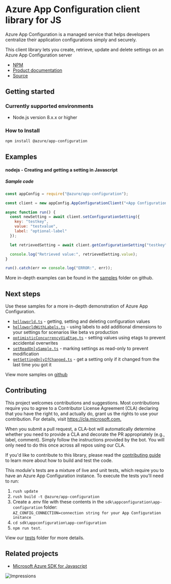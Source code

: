 # Azure App Configuration client library for JS

Azure App Configuration is a managed service that helps developers
centralize their application configurations simply and securely.

This client library lets you create, retrieve, update and delete 
settings on an Azure App Configuration server

* [NPM](https://www.npmjs.com/package/@azure/app-configuration)
* [Product documentation](https://docs.microsoft.com/en-us/azure/azure-app-configuration/)
* [Source](https://github.com/Azure/azure-sdk-for-js/blob/master/sdk/appconfiguration/app-configuration/)

## Getting started

### Currently supported environments

- Node.js version 8.x.x or higher

### How to Install

```bash
npm install @azure/app-configuration
```

## Examples

#### nodejs - Creating and getting a setting in Javascript

##### Sample code

```javascript
const appConfig = require("@azure/app-configuration");

const client = new appConfig.AppConfigurationClient("<App Configuration connection string goes here>");

async function run() {
  const newSetting = await client.setConfigurationSetting({
    key: "testkey", 
    value: "testvalue",
    label: "optional-label"
  });

  let retrievedSetting = await client.getConfigurationSetting("testkey", { label: "optional-label" });

  console.log("Retrieved value:", retrievedSetting.value);
}

run().catch(err => console.log("ERROR:", err));
```

More in-depth examples can be found in the [samples](https://github.com/Azure/azure-sdk-for-js/tree/master/sdk/appconfiguration/app-configuration/samples) folder on github.

## Next steps

Use these samples for a more in-depth demonstration of Azure App Configuration.

* [`helloworld.ts`](https://github.com/Azure/azure-sdk-for-js/tree/master/sdk/appconfiguration/app-configuration/samples/helloworld.ts) - getting, setting and deleting configuration values 
* [`helloworldWithLabels.ts`](https://github.com/Azure/azure-sdk-for-js/tree/master/sdk/appconfiguration/app-configuration/samples/helloworldWithLabels.ts) - using labels to add additional dimensions to your settings for scenarios like beta vs production
* [`optimisticConcurrencyViaEtag.ts`](https://github.com/Azure/azure-sdk-for-js/tree/master/sdk/appconfiguration/app-configuration/samples/optimisticConcurrencyViaEtag.ts) - setting values using etags to prevent accidental overwrites
* [`setReadOnlySample.ts`](https://github.com/Azure/azure-sdk-for-js/tree/master/sdk/appconfiguration/app-configuration/samples/setReadOnlySample.ts) - marking settings as read-only to prevent modification
* [`getSettingOnlyIfChanged.ts`](https://github.com/Azure/azure-sdk-for-js/tree/master/sdk/appconfiguration/app-configuration/samples/getSettingOnlyIfChanged.ts) - get a setting only if it changed from the last time you got it

View more samples on [github](https://github.com/Azure/azure-sdk-for-js/tree/master/sdk/appconfiguration/app-configuration/samples)

## Contributing

This project welcomes contributions and suggestions. Most contributions require you to agree to a
Contributor License Agreement (CLA) declaring that you have the right to, and actually do, grant us
the rights to use your contribution. For details, visit <https://cla.microsoft.com.>

When you submit a pull request, a CLA-bot will automatically determine whether you need to provide
a CLA and decorate the PR appropriately (e.g., label, comment). Simply follow the instructions
provided by the bot. You will only need to do this once across all repos using our CLA.

If you'd like to contribute to this library, please read the [contributing guide](https://github.com/Azure/azure-sdk-for-js/blob/master/CONTRIBUTING.md) to learn more about how to build and test the code.

This module's tests are a mixture of live and unit tests, which require you to have an Azure App Configuration instance. To execute the tests you'll need to run:
1. `rush update`
2. `rush build -t @azure/app-configuration`
3. Create a .env file with these contents in the `sdk\appconfiguration\app-configuration` folder:  
   `AZ_CONFIG_CONNECTION=connection string for your App Configuration instance`
4. `cd sdk\appconfiguration\app-configuration`
5. `npm run test`.

View our [tests](https://github.com/Azure/azure-sdk-for-js/blob/master/sdk/appconfiguration/app-configuration/test)
folder for more details.

## Related projects

- [Microsoft Azure SDK for Javascript](https://github.com/Azure/azure-sdk-for-js)

![Impressions](https://azure-sdk-impressions.azurewebsites.net/api/impressions/azure-sdk-for-js/sdk/appconfiguration/app-config/README.png)
